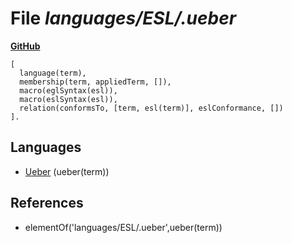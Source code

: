 # File _languages/ESL/.ueber_
**[GitHub](https://github.com/softlang/yas/blob/master/languages/ESL/.ueber)**
```
[
  language(term),
  membership(term, appliedTerm, []),
  macro(eglSyntax(esl)),
  macro(eslSyntax(esl)),
  relation(conformsTo, [term, esl(term)], eslConformance, [])
].
```

## Languages
* [Ueber](../languages/Ueber.md) (ueber(term))

## References
* elementOf('languages/ESL/.ueber',ueber(term))
